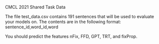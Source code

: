 CMCL 2021 Shared Task Data

The file test_data.csv contains 191 sentences that will be used to evaluate your models on.
The contents are in the following format: sentence_id,word_id,word

You should predict the features nFix, FFD, GPT, TRT, and fixProp.
